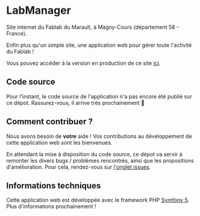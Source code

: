 # LabManager
Site internet du Fablab du Marault, à Magny-Cours (département 58 - France). 

Enfin plus qu'un simple site, une application web pour gérer toute l'activité du Fablab !

Vous pouvez accéder à la version en production de ce site [ici](https://nfab.fr).

## Code source

Pour l'instant, le code source de l'application n'a pas encore été publié sur ce dépot. Rassurez-vous, il arrive très prochainement 🎉

## Comment contribuer ?

Nous avons besoin de **votre** aide ! Vos contributions au développement de cette application web sont les bienvenues.

En attendant la mise à disposition du code source, ce dépot va servir à remonter les divers bugs / problèmes rencontrés, ainsi que les propositions d'amélioration. Pour cela, rendez-vous sur [l'onglet issues](https://github.com/bdelphin/LabManager/issues).

## Informations techniques

Cette application web est développée avec le framework PHP [Symfony 5](https://symfony.com/). Plus d'informations prochainement !
